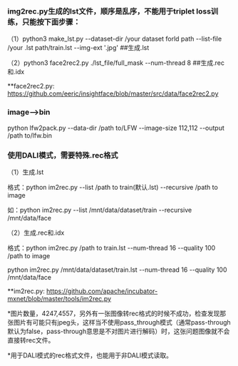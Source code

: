 ### img2rec.py生成的lst文件，顺序是乱序，不能用于triplet loss训练，只能按下面步骤：

（1）python3 make_lst.py --dataset-dir /your dataset forld path --list-file /your .lst path/train.lst --img-ext '.jpg'    ##生成.lst

（2）python3 face2rec2.py ./lst_file/full_mask --num-thread 8    ##生成.rec和.idx

**face2rec2.py:   https://github.com/eeric/insightface/blob/master/src/data/face2rec2.py

### image-->bin
python lfw2pack.py --data-dir /path to/LFW --image-size 112,112 --output /path to/lfw.bin

### 使用DALI模式，需要特殊.rec格式

（1）生成.lst

格式：python im2rec.py --list /path to train(默认.lst) --recursive /path to image

如：python im2rec.py --list /mnt/data/dataset/train --recursive /mnt/data/face

（2）生成.rec和.idx

格式：python im2rec.py /path to train.lst --num-thread 16 --quality 100 /path to image

python im2rec.py /mnt/data/dataset/train.lst --num-thread 16 --quality 100 /mnt/data/face

**im2rec.py: https://github.com/apache/incubator-mxnet/blob/master/tools/im2rec.py

*图片数量，4247,4557，另外有一张图像转rec格式的时候不成功，检查发现那张图片有可能只有jpeg头，这样当不使用pass_through模式（通常pass-through 默认为false，pass-through意思是不对图片进行解码）时，这张问题图像就不会直接转rec文件。

*用于DALI模式的rec格式文件，也能用于非DALI模式读取。
